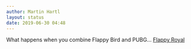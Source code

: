 ```yaml
---
author: Martin Hartl
layout: status
date: 2019-06-30 04:48
---
```

What happens when you combine Flappy Bird and PUBG...
[Flappy Royal](https://flappyroyale.io/)